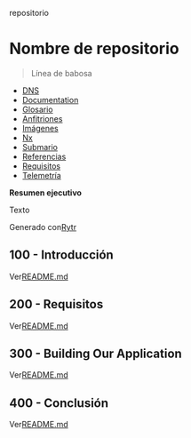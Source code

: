 repositorio

# Nombre de repositorio

> Línea de babosa

-   [DNS](./DNS.md)
-   [Documentation](./DOCUMENTATION.md)
-   [Glosario](./GLOSSARY.md)
-   [Anfitriones](./HOSTS.md)
-   [Imágenes](./IMAGES.md)
-   [Nx](./NX.md)
-   [Submario](./PODMAN.md)
-   [Referencias](./REFERENCES.md)
-   [Requisitos](./REQUIREMENTS.md)
-   [Telemetría](./TELEMETRY.md)

**Resumen ejecutivo**

Texto

Generado con[Rytr](https://app.rytr.me)

## 100 - Introducción

Ver[README.md](./100/README.md)

## 200 - Requisitos

Ver[README.md](./200/README.md)

## 300 - Building Our Application

Ver[README.md](./300/README.md)

## 400 - Conclusión

Ver[README.md](./400/README.md)

